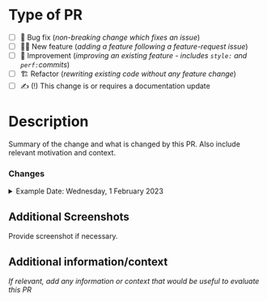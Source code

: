 # Type of PR

- [ ] 🐞 Bug fix (_non-breaking change which fixes an issue_)
- [ ] 🧙‍♂️ New feature (_adding a feature following a feature-request issue_)
- [ ] 🔨 Improvement (_improving an existing feature - includes `style:` and `perf:`commits_)
- [ ] 🏗️ Refactor (_rewriting existing code without any feature change_)
- [ ] ✍️ (!) This change is or requires a documentation update

# Description

Summary of the change and what is changed by this PR. Also include relevant motivation and context.

### **Changes**

<details>
<summary>Example Date: Wednesday, 1 February 2023</summary>

#### **Contextual Changes:**

- provide bullet list of overview to each context.

</details>

## **Additional Screenshots**

Provide screenshot if necessary.

## Additional information/context

_If relevant, add any information or context that would be useful to evaluate this PR_
